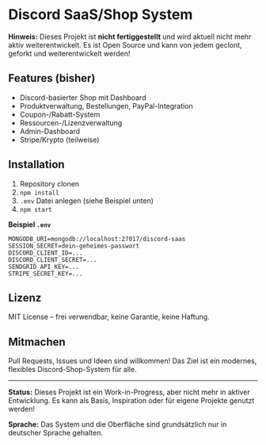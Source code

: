 # Discord SaaS/Shop System

**Hinweis:** Dieses Projekt ist **nicht fertiggestellt** und wird aktuell nicht mehr aktiv weiterentwickelt. Es ist Open Source und kann von jedem geclont, geforkt und weiterentwickelt werden!

## Features (bisher)
- Discord-basierter Shop mit Dashboard
- Produktverwaltung, Bestellungen, PayPal-Integration
- Coupon-/Rabatt-System
- Ressourcen-/Lizenzverwaltung
- Admin-Dashboard
- Stripe/Krypto (teilweise)

## Installation
1. Repository clonen
2. `npm install`
3. `.env` Datei anlegen (siehe Beispiel unten)
4. `npm start`

**Beispiel `.env`**
```
MONGODB_URI=mongodb://localhost:27017/discord-saas
SESSION_SECRET=dein-geheimes-passwort
DISCORD_CLIENT_ID=...
DISCORD_CLIENT_SECRET=...
SENDGRID_API_KEY=...
STRIPE_SECRET_KEY=...
```

## Lizenz
MIT License – frei verwendbar, keine Garantie, keine Haftung.

## Mitmachen
Pull Requests, Issues und Ideen sind willkommen! Das Ziel ist ein modernes, flexibles Discord-Shop-System für alle.

---

**Status:**
Dieses Projekt ist ein Work-in-Progress, aber nicht mehr in aktiver Entwicklung. Es kann als Basis, Inspiration oder für eigene Projekte genutzt werden!

**Sprache:**
Das System und die Oberfläche sind grundsätzlich nur in deutscher Sprache gehalten. 